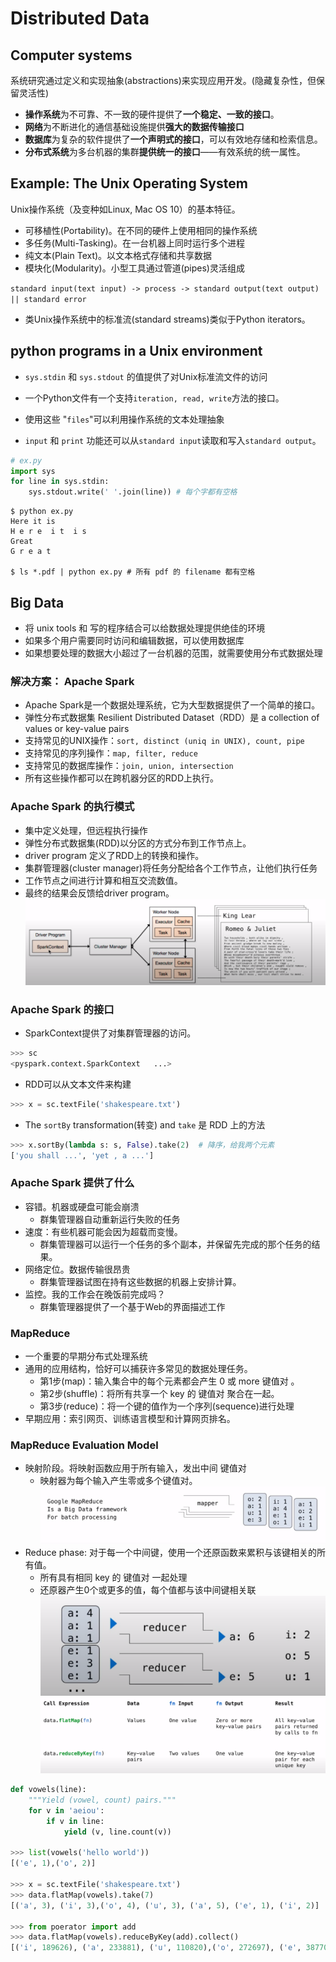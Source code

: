 # Distributed Data 
## Computer systems
系统研究通过定义和实现抽象(abstractions)来实现应用开发。(隐藏复杂性，但保留灵活性)
- **操作系统**为不可靠、不一致的硬件提供了**一个稳定、一致的接口**。
- **网络**为不断进化的通信基础设施提供**强大的数据传输接口**
- **数据库**为复杂的软件提供了**一个声明式的接口**，可以有效地存储和检索信息。
- **分布式系统**为多台机器的集群**提供统一的接口**——有效系统的统一属性。

## Example: The Unix Operating System
Unix操作系统（及变种如Linux, Mac OS 10）的基本特征。
- 可移植性(Portability)。在不同的硬件上使用相同的操作系统
- 多任务(Multi-Tasking)。在一台机器上同时运行多个进程
- 纯文本(Plain Text)。以文本格式存储和共享数据
- 模块化(Modularity)。小型工具通过管道(pipes)灵活组成

`standard input(text input) -> process -> standard output(text output) || standard error`
- 类Unix操作系统中的标准流(standard streams)类似于Python iterators。

## python programs in a Unix environment
- `sys.stdin` 和 `sys.stdout` 的值提供了对Unix标准流文件的访问

- 一个Python文件有一个支持`iteration, read, write`方法的接口。

- 使用这些 "`files`"可以利用操作系统的文本处理抽象

- `input` 和 `print` 功能还可以从`standard input`读取和写入`standard output`。 

  

```python
# ex.py
import sys
for line in sys.stdin:
    sys.stdout.write(' '.join(line)) # 每个字都有空格
```





```shell script
$ python ex.py
Here it is
H e r e  i t  i s
Great
G r e a t

$ ls *.pdf | python ex.py # 所有 pdf 的 filename 都有空格
```



## Big Data

- 将 unix tools 和 写的程序结合可以给数据处理提供绝佳的环境
- 如果多个用户需要同时访问和编辑数据，可以使用数据库
- 如果想要处理的数据大小超过了一台机器的范围，就需要使用分布式数据处理

### 解决方案： Apache Spark
- Apache Spark是一个数据处理系统，它为大型数据提供了一个简单的接口。
- 弹性分布式数据集 Resilient Distributed Dataset（RDD）是 a collection of values or key-value pairs
- 支持常见的UNIX操作：`sort, distinct (uniq in UNIX), count, pipe`
- 支持常见的序列操作：`map, filter, reduce`
- 支持常见的数据库操作：`join, union, intersection`  
- 所有这些操作都可以在跨机器分区的RDD上执行。

### Apache Spark 的执行模式
  - 集中定义处理，但远程执行操作
  - 弹性分布式数据集(RDD)以分区的方式分布到工作节点上。
  - driver program 定义了RDD上的转换和操作。
  - 集群管理器(cluster manager)将任务分配给各个工作节点，让他们执行任务
  - 工作节点之间进行计算和相互交流数值。
  - 最终的结果会反馈给driver program。
![ApacheSparkExecutionModel](imgs/ApacheSparkExecutionModel.png)



### Apache Spark 的接口

- SparkContext提供了对集群管理器的访问。
```python
>>> sc	
<pyspark.context.SparkContext	...>
```
- RDD可以从文本文件来构建
```python
>>>	x = sc.textFile('shakespeare.txt')	
```
- The `sortBy` transformation(转变) and `take` 是 RDD 上的方法
```python
>>> x.sortBy(lambda s: s, False).take(2)  # 降序，给我两个元素	
['you shall ...', 'yet , a ...']
```

### Apache Spark 提供了什么
- 容错。机器或硬盘可能会崩溃
  - 群集管理器自动重新运行失败的任务
- 速度：有些机器可能会因为超载而变慢。
  - 群集管理器可以运行一个任务的多个副本，并保留先完成的那个任务的结果。
- 网络定位。数据传输很昂贵
  - 群集管理器试图在持有这些数据的机器上安排计算。 
- 监控。我的工作会在晚饭前完成吗？
  - 群集管理器提供了一个基于Web的界面描述工作
  
### MapReduce
- 一个重要的早期分布式处理系统
- 通用的应用结构，恰好可以捕获许多常见的数据处理任务。
  - 第1步(map)：输入集合中的每个元素都会产生 0 或 more 键值对 。
  - 第2步(shuffle)：将所有共享一个 key 的 键值对 聚合在一起。
  - 第3步(reduce)：将一个键的值作为一个序列(sequence)进行处理
- 早期应用：索引网页、训练语言模型和计算网页排名。

### MapReduce Evaluation Model
  - 映射阶段。将映射函数应用于所有输入，发出中间 键值对
    - 映射器为每个输入产生零或多个键值对。
    ![KeyValuePairs](imgs/KeyValuePairs.png)
  - Reduce phase: 对于每一个中间键，使用一个还原函数来累积与该键相关的所有值。
    - 所有具有相同 key 的 键值对 一起处理
    - 还原器产生0个或更多的值，每个值都与该中间键相关联
    ![ReducePhase](imgs/ReducePhase.png)
![MapReduceApplications](imgs/MapReduceApplications.png)


```python
def vowels(line):
    """Yield (vowel, count) pairs."""
    for v in 'aeiou':
        if v in line:
            yield (v, line.count(v))

>>> list(vowels('hello world'))
[('e', 1),('o', 2)]

>>> x = sc.textFile('shakespeare.txt')	
>>> data.flatMap(vowels).take(7)
[('a', 3), ('i', 3),('o', 4), ('u', 3), ('a', 5), ('e', 1), ('i', 2)]

>>> from poerator import add
>>> data.flatMap(vowels).reduceByKey(add).collect()
[('i', 189626), ('a', 233881), ('u', 110820),('o', 272697), ('e', 387705)]
```

​    